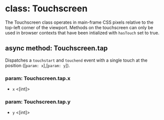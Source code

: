 # class: Touchscreen

The Touchscreen class operates in main-frame CSS pixels relative to the top-left corner of the viewport. Methods on the
touchscreen can only be used in browser contexts that have been intialized with `hasTouch` set to true.

## async method: Touchscreen.tap

Dispatches a `touchstart` and `touchend` event with a single touch at the position ([`param: x`],[`param: y`]).

### param: Touchscreen.tap.x
- `x` <[int]>

### param: Touchscreen.tap.y
- `y` <[int]>
